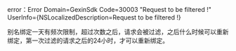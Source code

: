 error：Error Domain=GexinSdk Code=30003 "Request to be filtered !" UserInfo={NSLocalizedDescription=Request to be filtered !}


别名绑定一天有频次限制，超过次数之后，请求会被过滤，之后什么时候可以重新绑定，第一次过滤的请求之后的24小时，才可以重新绑定。